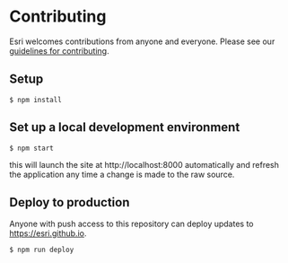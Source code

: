 # Contributing

Esri welcomes contributions from anyone and everyone. Please see our [guidelines for contributing](https://github.com/esri/contributing).

## Setup

```shell
$ npm install
```

## Set up a local development environment

```shell
$ npm start
```

this will launch the site at http://localhost:8000 automatically and refresh the application any time a change is made to the raw source.

## Deploy to production

Anyone with push access to this repository can deploy updates to https://esri.github.io.

```shell
$ npm run deploy
```
